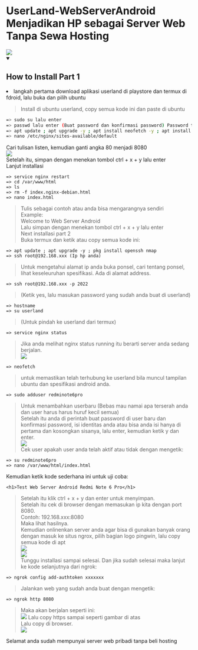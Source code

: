 # UserLand-WebServerAndroid Menjadikan HP sebagai Server Web Tanpa Sewa Hosting
<img src="https://raw.githubusercontent.com/CypherpunkArmory/UserLAnd/master/fastlane/metadata/android/en-US/images/featureGraphic.png">
<details open>
  <summary><strong><h2>How to Install Part 1</h2></strong></summary>
  
  <li>langkah pertama download aplikasi userland di playstore dan termux di fdroid, lalu buka dan pilih ubuntu</li>
 
> Install di ubuntu userland, copy semua kode ini dan paste di ubuntu
  
```bash
=> sudo su lalu enter
=> passwd lalu enter (Buat password dan konfirmasi password) Password tidak akan terlihat
=> apt update ; apt upgrade -y ; apt install neofetch -y ; apt install nano -y ; apt install nginx -y ; service nginx status
=> nano /etc/nginx/sites-available/default
```
Cari tulisan listen, kemudian ganti angka 80 menjadi 8080<br>
<img src="https://github.com/haniefautophile-official/UserLand-WebServerAndroid/blob/main/ss/Screenshot_2025-01-18-17-29-45-892_tech.ula.jpg"><br>
Setelah itu, simpan dengan menekan tombol ctrl + x + y lalu enter<br>
Lanjut installasi<br>
```
=> service nginx restart
=> cd /var/www/html
=> ls
=> rm -f index.nginx-debian.html
=> nano index.html
```
> Tulis sebagai contoh atau anda bisa mengarangnya sendiri<br>
> Example:<br>
> Welcome to Web Server Android<br>
> Lalu simpan dengan menekan tombol ctrl + x + y lalu enter<br>
> Next installasi part 2<br>
> Buka termux dan ketik atau copy semua kode ini:<br>
```
=> apt update ; apt upgrade -y ; pkg install openssh nmap
=> ssh root@192.168.xxx (Ip hp anda)
```
> Untuk mengetahui alamat ip anda buka ponsel, cari tentang ponsel, lihat keseleuruhan spesifikasi. Ada di alamat address.
```
=> ssh root@192.168.xxx -p 2022
```
> (Ketik yes, lalu masukan password yang sudah anda buat di userland)
```
=> hostname
=> su userland
```
> (Untuk pindah ke userland dari termux)
```
=> service nginx status
```
> Jika anda melihat nginx status running itu berarti server anda sedang berjalan.<br>
<img src="https://github.com/haniefautophile-official/UserLand-WebServerAndroid/blob/main/ss/Screenshot_2025-01-18-18-14-56-220_com.termux.jpg"><br>
```
=> neofetch
```
> untuk memastikan telah terhubung ke userland bila muncul tampilan ubuntu dan spesifikasi android anda.
```
=> sudo adduser redminote6pro
```
> Untuk menambahkan userbaru  (Bebas mau namai apa terserah anda dan user harus harus huruf kecil semua)<br>
> Setelah itu anda di perintah buat password di user baru dan konfirmasi password, isi identitas anda atau bisa anda isi hanya di pertama dan kosongkan sisanya, lalu enter, kemudian ketik y dan enter.<br>
<img src="https://github.com/haniefautophile-official/UserLand-WebServerAndroid/blob/main/ss/Screenshot_2025-01-18-18-17-32-017_com.termux.jpg"><br>
> Cek user apakah user anda telah aktif atau tidak dengan mengetik:<br>
```
=> su redminote6pro
=> nano /var/www/html/index.html
```
Kemudian ketik kode sederhana ini untuk uji coba:
```
<h1>Test Web Server Android Redmi Note 6 Pro</h1>
```
> Setelah itu klik ctrl + x + y dan enter untuk menyimpan.<br>
> Setelah itu cek di browser dengan memasukan ip kita dengan port 8080.<br>
> Contoh: 192.168.xxx:8080<br>
> Maka lihat hasilnya.<br>
> Kemudian onlinenkan server anda agar bisa di gunakan banyak orang dengan masuk ke situs ngrox, pilih bagian logo pingwin, lalu copy semua kode di apt<br>
> <img src="https://github.com/haniefautophile-official/UserLand-WebServerAndroid/blob/main/ss/Screenshot_2025-01-18-18-09-07-946_com.android.chrome.jpg"><br>
<img src="https://github.com/haniefautophile-official/UserLand-WebServerAndroid/blob/main/ss/Screenshot_2025-01-18-18-20-46-920_com.termux.jpg"><br>
> Tunggu installasi sampai selesai. Dan jika sudah selesai maka lanjut ke kode selanjutnya dari ngrok:<br>
```
=> ngrok config add-authtoken xxxxxxx
```
> Jalankan web yang sudah anda buat dengan mengetik:
```
=> ngrok http 8080
```
> Maka akan berjalan seperti ini:<br>
> <img src="https://github.com/haniefautophile-official/UserLand-WebServerAndroid/blob/main/ss/Screenshot_2025-01-18-18-34-35-171_com.termux.jpg">
> Lalu copy https sampai seperti gambar di atas<br>
> Lalu copy di browser.<br>
<img src="https://github.com/haniefautophile-official/UserLand-WebServerAndroid/blob/main/ss/Screenshot_2025-01-18-18-34-24-555_com.android.chrome.jpg"><br>

</details>

Selamat anda sudah mempunyai server web pribadi tanpa beli hosting<br>

